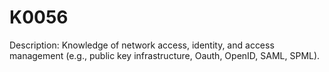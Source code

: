 # K0056
Description: Knowledge of network access, identity, and access management (e.g., public key infrastructure, Oauth, OpenID, SAML, SPML).
